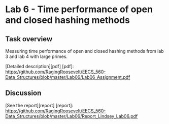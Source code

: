 # Lab 6 - Time performance of open and closed hashing methods 

## Task overview

Measuring time performance of open and closed hashing methods from lab 3 and lab 4 with large primes.

[Detailed description][pdf]
[pdf]: https://github.com/RagingRoosevelt/EECS_560-Data_Structures/blob/master/Lab06/Lab06_Assignment.pdf

## Discussion

[See the report][report]
[report]: https://github.com/RagingRoosevelt/EECS_560-Data_Structures/blob/master/Lab06/Report_Lindsey_Lab06.pdf
